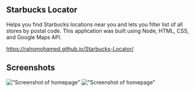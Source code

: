 ## Starbucks Locator

Helps you find Starbucks locations near you and lets you filter list of all stores by postal code. This application was built using Node, HTML, CSS, and Google Maps API.

https://rahomohamed.github.io/Starbucks-Locator/

## Screenshots
!["Screenshot of homepage"](https://github.com/rahomohamed/Starbucks-Locator/blob/master/docs/sbux1.png)
!["Screenshot of homepage"](https://github.com/rahomohamed/Starbucks-Locator/blob/master/docs/sbux2.png)
